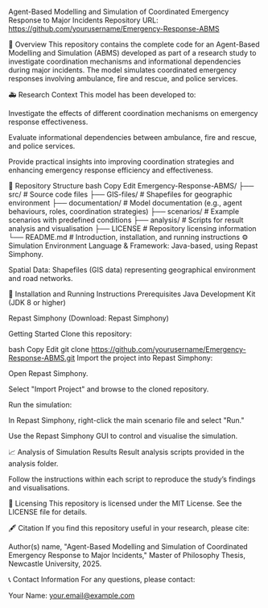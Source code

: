 Agent-Based Modelling and Simulation of Coordinated Emergency Response to Major Incidents
Repository URL: https://github.com/yourusername/Emergency-Response-ABMS

📌 Overview
This repository contains the complete code for an Agent-Based Modelling and Simulation (ABMS) developed as part of a research study to investigate coordination mechanisms and informational dependencies during major incidents. The model simulates coordinated emergency responses involving ambulance, fire and rescue, and police services.

🚑 Research Context
This model has been developed to:

Investigate the effects of different coordination mechanisms on emergency response effectiveness.

Evaluate informational dependencies between ambulance, fire and rescue, and police services.

Provide practical insights into improving coordination strategies and enhancing emergency response efficiency and effectiveness.

📂 Repository Structure
bash
Copy
Edit
Emergency-Response-ABMS/
├── src/                      # Source code files
├── GIS-files/                # Shapefiles for geographic environment
├── documentation/            # Model documentation (e.g., agent behaviours, roles, coordination strategies)
├── scenarios/                # Example scenarios with predefined conditions
├── analysis/                 # Scripts for result analysis and visualisation
├── LICENSE                   # Repository licensing information
└── README.md                 # Introduction, installation, and running instructions
⚙️ Simulation Environment
Language & Framework: Java-based, using Repast Simphony.

Spatial Data: Shapefiles (GIS data) representing geographical environment and road networks.

📖 Installation and Running Instructions
Prerequisites
Java Development Kit (JDK 8 or higher)

Repast Simphony (Download: Repast Simphony)

Getting Started
Clone this repository:

bash
Copy
Edit
git clone https://github.com/yourusername/Emergency-Response-ABMS.git
Import the project into Repast Simphony:

Open Repast Simphony.

Select "Import Project" and browse to the cloned repository.

Run the simulation:

In Repast Simphony, right-click the main scenario file and select "Run."

Use the Repast Simphony GUI to control and visualise the simulation.

📈 Analysis of Simulation Results
Result analysis scripts provided in the analysis folder.

Follow the instructions within each script to reproduce the study’s findings and visualisations.

📄 Licensing
This repository is licensed under the MIT License. See the LICENSE file for details.

🖋 Citation
If you find this repository useful in your research, please cite:

Author(s) name, "Agent-Based Modelling and Simulation of Coordinated Emergency Response to Major Incidents," Master of Philosophy Thesis, Newcastle University, 2025.

📞 Contact Information
For any questions, please contact:

Your Name: your.email@example.com
